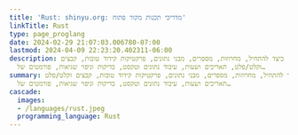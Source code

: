```yaml
---
title: 'Rust: shinyu.org: מדריכי תכנות מקור פתוח'
linkTitle: Rust
type: page_proglang
date: 2024-02-29 21:07:03.006780-07:00
lastmod: 2024-04-09 22:23:20.402311-06:00
description: כיצד להתחיל, מחרוזות, מספרים, מבני נתונים, פרקטיקות קידוד טובות, קבצים
  וקלט/פלט, תאריכים ושעות, עיבוד נתונים וטקסט, בדיקות וניפוי שגיאות, פורמטים של…
summary: כיצד להתחיל, מחרוזות, מספרים, מבני נתונים, פרקטיקות קידוד טובות, קבצים וקלט/פלט,
  תאריכים ושעות, עיבוד נתונים וטקסט, בדיקות וניפוי שגיאות, פורמטים של…
cascade:
  images:
  - /languages/rust.jpeg
  programming_language: Rust
---
```

